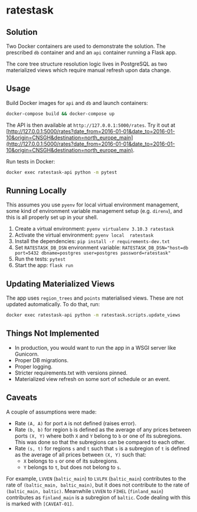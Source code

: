 # ratestask

## Solution

Two Docker containers are used to demonstrate the solution. The prescribed `db` container and
and an `api` container running a Flask app.

The core tree structure resolution logic lives in PostgreSQL as two materialized views which
require manual refresh upon data change.

## Usage

Build Docker images for `api` and `db` and launch containers:

```bash
docker-compose build && docker-compose up
```

The API is then available at `http://127.0.0.1:5000/rates`.
Try it out at [http://127.0.0.1:5000/rates?date_from=2016-01-01&date_to=2016-01-10&origin=CNSGH&destination=north_europe_main](http://127.0.0.1:5000/rates?date_from=2016-01-01&date_to=2016-01-10&origin=CNSGH&destination=north_europe_main).

Run tests in Docker:

```bash
docker exec ratestask-api python -m pytest
```

## Running Locally

This assumes you use `pyenv` for local virtual environment management,
some kind of environment variable management setup (e.g. `direnv`),
and this is all properly set up in your shell.

 1. Create a virtual environment: `pyenv virtualenv 3.10.3 ratestask`
 2. Activate the virtual environment: `pyenv local  ratestask`
 3. Install the dependencies: `pip install -r requirements-dev.txt`
 4. Set `RATESTASK_DB_DSN` environment variable: `RATESTASK_DB_DSN="host=db port=5432 dbname=postgres user=postgres password=ratestask"`
 5. Run the tests: `pytest`
 6. Start the app: `flask run`

## Updating Materialized Views

The app uses `region_trees` and `points` materialised views.
These are not updated automatically. To do that, run:

```bash
docker exec ratestask-api python -m ratestask.scripts.update_views
```

## Things Not Implemented

 * In production, you would want to run the app in a WSGI server like Gunicorn.
 * Proper DB migrations.
 * Proper logging.
 * Stricter requirements.txt with versions pinned.
 * Materialized view refresh on some sort of schedule or an event.

## Caveats

A couple of assumptions were made:

 * Rate `(A, A)` for port `A` is not defined (raises error).
 * Rate `(b, b)` for region `b` is defined as the average of any prices
   between ports `(X, Y)` where both `X` and `Y` belong to `b` or one of its subregions.
   This was done so that the subregions can be compared to each other.
 * Rate `(s, t)` for regions `s` and `t` such that `s` is a subregion of `t` is defined
   as the average of all prices between `(X, Y)` such that:
   * `X` belongs to `s` or one of its subregions. 
   * `Y` belongs to `t`, but does not belong to `s`.

For example, `LVVEN` (`baltic_main`) to `LVLPX` (`baltic_main`) contributes to the rate
of `(baltic_main, baltic_main)`, but it does not contribute to the rate of
`(baltic_main, baltic)`. Meanwhile `LVVEN` to `FIHEL` (`finland_main`) contributes as
`finland_main` is a subregion of `baltic`. Code dealing with this is marked with `[CAVEAT-01]`.
